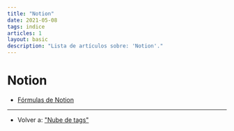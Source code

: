 ```yaml
---
title: "Notion"
date: 2021-05-08
tags: indice
articles: 1
layout: basic
description: "Lista de artículos sobre: 'Notion'."
---
```


# Notion

- [Fórmulas de Notion](../notion/formulas-en-notion)

***

- Volver a: ["Nube de tags"](../index)
